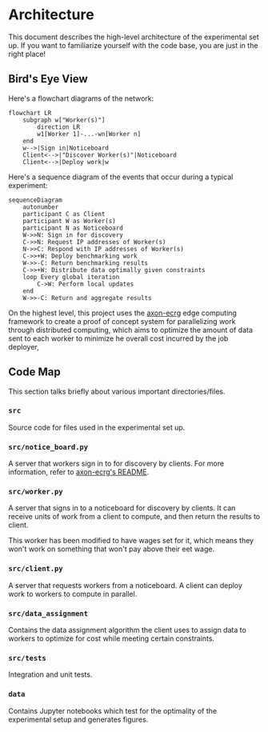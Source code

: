 # Architecture

This document describes the high-level architecture of the experimental set up. If you want to familiarize yourself with the code base, you are just in the right place!

## Bird's Eye View

Here's a flowchart diagrams of the network:

```mermaid
flowchart LR
    subgraph w["Worker(s)"]
        direction LR
        w1[Worker 1]-...-wn[Worker n]
    end
    w-->|Sign in|Noticeboard
    Client<-->|"Discover Worker(s)"|Noticeboard
    Client<-->|Deploy work|w
```

Here's a sequence diagram of the events that occur during a typical experiment:

```mermaid
sequenceDiagram
    autonumber
    participant C as Client
    participant W as Worker(s)
    participant N as Noticeboard
    W->>N: Sign in for discovery
    C->>N: Request IP addresses of Worker(s)
    N->>C: Respond with IP addresses of Worker(s)
    C->>+W: Deploy benchmarking work
    W->>-C: Return benchmarking results
    C->>+W: Distribute data optimally given constraints
    loop Every global iteration
        C->W: Perform local updates
    end
    W->>-C: Return and aggregate results
```

On the highest level, this project uses the [axon-ecrg](https://github.com/DuncanMays/axon-ECRG#readme) edge computing framework to create a proof of concept system for parallelizing work through distributed computing, which aims to optimize the amount of data sent to each worker to minimize he overall cost incurred by the job deployer,

## Code Map

This section talks briefly about various important directories/files.

### `src`

Source code for files used in the experimental set up.

### `src/notice_board.py`

A server that workers sign in to for discovery by clients. For more information, refer to [axon-ecrg's README](https://github.com/DuncanMays/axon-ECRG#how-do-i-find-workers-on-my-network).

### `src/worker.py`

A server that signs in to a noticeboard for discovery by clients. It can receive units of work from a client to compute, and then return the results to client.

This worker has been modified to have wages set for it, which means they won't work on something that won't pay above their eet wage.

### `src/client.py`

A server that requests workers from a noticeboard. A client can deploy work to workers to compute in parallel.

### `src/data_assignment`

Contains the data assignment algorithm the client uses to assign data to workers to optimize for cost while meeting certain constraints.

### `src/tests`

Integration and unit tests.

### `data`

Contains Jupyter notebooks which test for the optimality of the experimental setup and generates figures.
